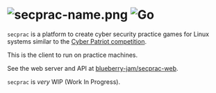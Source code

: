 # ![secprac-name.png](https://hosted.theohenson.com/secprac-name.png) ![Go](https://github.com/blueberry-jam/secprac-client/workflows/Go/badge.svg)
`secprac` is a platform to create cyber security practice games for Linux systems similar to the <a href="https://www.uscyberpatriot.org/">Cyber Patriot competition</a>.

This is the client to run on practice machines.

See the web server and API at <a href="https://github.com/blueberry-jam/secprac-web">blueberry-jam/secprac-web</a>.

`secprac` is *very* WIP (Work In Progress).
